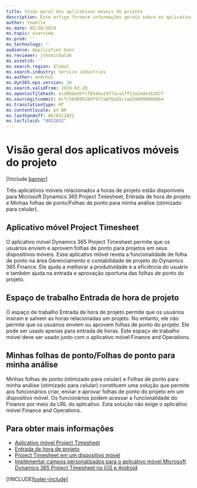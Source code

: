 ```yaml
---
title: Visão geral dos aplicativos móveis do projeto
description: Este artigo fornece informações gerais sobre os aplicativos relacionados a tempo de projeto para o Microsoft Dynamics 365 Project Timesheet, Entrada de Hora de Projeto e Minhas folhas de ponto/Folhas de ponto que estão disponíveis em um dispositivo móvel.
author: Yowelle
ms.date: 05/28/2019
ms.topic: overview
ms.prod: ''
ms.technology: ''
audience: Application User
ms.reviewer: johnmichalak
ms.assetid: ''
ms.search.region: Global
ms.search.industry: Service industries
ms.author: andchoi
ms.dyn365.ops.version: 10
ms.search.validFrom: 2019-02-28
ms.openlocfilehash: ecd6bded5fcf834ea14f7aca1ff11a1ede162877
ms.sourcegitcommit: 6cfc50d89528df977a8f6a55c1ad39d99800d9b4
ms.translationtype: HT
ms.contentlocale: pt-BR
ms.lasthandoff: 06/03/2022
ms.locfileid: "8922852"
---
```

# <a name="project-mobile-applications-overview"></a>Visão geral dos aplicativos móveis do projeto

[!include [banner](../includes/banner.md)]

Três aplicativos móveis relacionados a horas de projeto estão disponíveis para Microsoft Dynamics 365 Project Timesheet, Entrada de hora de projeto e Minhas folhas de ponto/Folhas de ponto para minha análise (otimizado para celular).

## <a name="project-timesheet-mobile-app"></a>Aplicativo móvel Project Timesheet

O aplicativo móvel Dynamics 365 Project Timesheet permite que os usuários enviem e aprovem folhas de ponto para projetos em seus dispositivos móveis. Esse aplicativo móvel revela a funcionalidade de folha de ponto na área Gerenciamento e contabilidade de projeto do Dynamics 365 Finance. Ele ajuda a melhorar a produtividade e a eficiência do usuário e também ajuda na entrada e aprovação oportuna das folhas de ponto do projeto.

## <a name="project-time-entry-workspace"></a>Espaço de trabalho Entrada de hora de projeto

O espaço de trabalho Entrada de hora de projeto permite que os usuários insiram e salvem as horas relacionadas um projeto. No entanto, ele não permite que os usuários enviem ou aprovem folhas de ponto do projeto. Ele pode ser usado apenas para entrada de horas. Este espaço de trabalho móvel deve ser usado junto com o aplicativo móvel Finance and Operations.

## <a name="my-timesheetstimesheets-for-my-review"></a>Minhas folhas de ponto/Folhas de ponto para minha análise

Minhas folhas de ponto (otimizado para celular) e Folhas de ponto para minha análise (otimizado para celular) constituem uma solução que permite aos funcionários criar, enviar e aprovar folhas de ponto do projeto em um dispositivo móvel. Os funcionários podem acessar a funcionalidade do Finance por meio da URL do aplicativo. Esta solução não exige o aplicativo móvel Finance and Operations.

## <a name="for-more-information"></a>Para obter mais informações

- [Aplicativo móvel Project Timesheet](project-timesheet.md)
- [Entrada de hora de projeto]( project-time-entry-mobile-workspace.md)
- [Project Timesheet em um dispositivo móvel](Mobile-timesheets.md)
- [Implementar campos personalizados para o aplicativo móvel Microsoft Dynamics 365 Project Timesheet no iOS e Android](custom-fields-mobile.md)


[!INCLUDE[footer-include](../includes/footer-banner.md)]